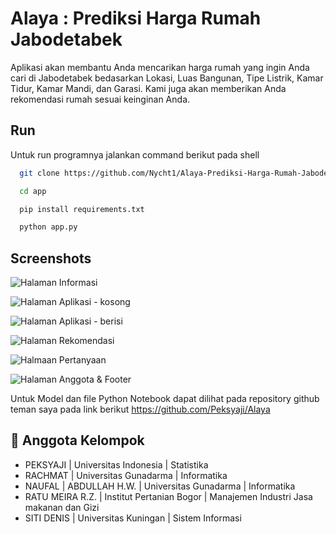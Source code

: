 
# Alaya : Prediksi Harga Rumah Jabodetabek

Aplikasi akan membantu Anda mencarikan harga rumah yang ingin Anda cari di Jabodetabek bedasarkan Lokasi, Luas Bangunan, Tipe Listrik, Kamar Tidur, Kamar Mandi, dan Garasi. Kami juga akan memberikan Anda rekomendasi rumah sesuai keinginan Anda.


## Run

Untuk run programnya jalankan command berikut pada shell

```bash
  git clone https://github.com/Nycht1/Alaya-Prediksi-Harga-Rumah-Jabodetabek
```

```bash
  cd app
```

```bash
  pip install requirements.txt
```
```bash
  python app.py
```
## Screenshots

![Halaman Informasi](https://github.com/Nycht1/Web-Prediksi-Harga-Rumah-Menggunakan-Model-Adaboost-Regression/blob/main/app/static/images/alaya_informasi.png?raw=true)

![Halaman Aplikasi - kosong](https://github.com/Nycht1/Web-Prediksi-Harga-Rumah-Menggunakan-Model-Adaboost-Regression/blob/main/app/static/images/alaya_aplikasi_0.png?raw=true)

![Halaman Aplikasi - berisi](https://github.com/Nycht1/Web-Prediksi-Harga-Rumah-Menggunakan-Model-Adaboost-Regression/blob/main/app/static/images/alaya_aplikasi_1.png?raw=true)

![Halaman Rekomendasi](https://github.com/Nycht1/Web-Prediksi-Harga-Rumah-Menggunakan-Model-Adaboost-Regression/blob/main/app/static/images/alaya_rekomendasi.png?raw=true)

![Halmaan Pertanyaan](https://github.com/Nycht1/Web-Prediksi-Harga-Rumah-Menggunakan-Model-Adaboost-Regression/blob/main/app/static/images/alaya_questions.png?raw=true)

![Halaman Anggota & Footer](https://github.com/Nycht1/Web-Prediksi-Harga-Rumah-Menggunakan-Model-Adaboost-Regression/blob/main/app/static/images/alaya_anggota_footer.jpeg?raw=true)


Untuk Model dan file Python Notebook dapat dilihat pada repository github teman saya pada link berikut
https://github.com/Peksyaji/Alaya


## 🚀 Anggota Kelompok

* PEKSYAJI | Universitas Indonesia | Statistika
* RACHMAT | Universitas Gunadarma | Informatika
* NAUFAL | ABDULLAH H.W. | Universitas Gunadarma | Informatika
* RATU MEIRA R.Z. | Institut Pertanian Bogor | Manajemen Industri Jasa makanan dan Gizi
* SITI DENIS | Universitas Kuningan | Sistem Informasi


